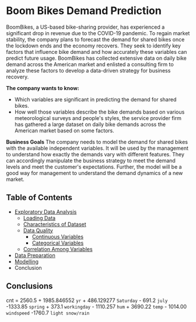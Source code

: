 # Boom Bikes Demand Prediction
BoomBikes, a US-based bike-sharing provider, has experienced a significant drop in revenue due to the COVID-19 pandemic. To regain market stability, the company plans to forecast the demand for shared bikes once the lockdown ends and the economy recovers. They seek to identify key factors that influence bike demand and how accurately these variables can predict future usage. BoomBikes has collected extensive data on daily bike demand across the American market and enlisted a consulting firm to analyze these factors to develop a data-driven strategy for business recovery.

**The company wants to know:**

 - Which variables are significant in predicting the demand for shared bikes.
 - How well those variables describe the bike demands based on various meteorological surveys and people's styles, the service provider firm has gathered a large dataset on daily bike demands across the American market based on some factors.

**Business Goals**
The company needs to model the demand for shared bikes with the available independent variables. It will be used by the management to understand how exactly the demands vary with different features. They can accordingly manipulate the business strategy to meet the demand levels and meet the customer's expectations. Further, the model will be a good way for management to understand the demand dynamics of a new market.
## Table of Contents
- [Exploratory Data Analysis](#eda_id)
    - [Loading Data](#load_id)
    - [Characteristics of Dataset](#cha_of_data_id)
    - [Data Quality](#quality_id)
        - [Continuous Variables](#con_var_id)
        - [Categorical Variables](#cat_var_id)
    - [Correlation Among Variables](#corr_id)
- [Data Preparation](#data_prep_id)
- [Modelling](#modelling_id)
- Conclusion


<!-- You don't have to answer all the questions - just the ones relevant to your project. -->

## Conclusions
cnt = 2560.5 + 1985.846552 `yr` + 486.129277 `Saturday` - 691.2 `july` -1333.85 `spring` + 373.1 `workingday` - 1110.257 `hum` + 3690.22 `temp` - 1014.00 `windspeed`  -1760.7 `light snow/rain`

